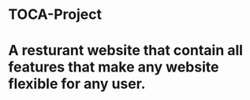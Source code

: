 # TOCA-Project
# A resturant website that contain all features that make any website flexible for any user.
